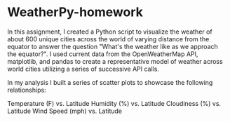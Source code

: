 # WeatherPy-homework

In this assignment, I created a Python script to visualize the weather of about 600 unique cities across the world of varying distance from the equator to answer the question "What's the weather like as we approach the equator?". I used current data from the OpenWeatherMap API, matplotlib, and pandas to create a representative model of weather across world cities utilizing a series of successive API calls.

In my analysis I built a series of scatter plots to showcase the following relationships:

Temperature (F) vs. Latitude
Humidity (%) vs. Latitude
Cloudiness (%) vs. Latitude
Wind Speed (mph) vs. Latitude